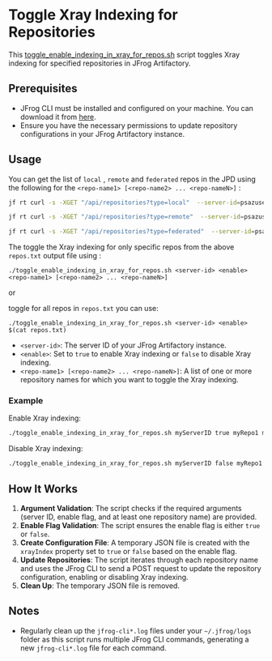 # Toggle Xray Indexing for Repositories

This [toggle_enable_indexing_in_xray_for_repos.sh](toggle_enable_indexing_in_xray_for_repos.sh) script toggles Xray indexing for specified repositories in JFrog Artifactory.

## Prerequisites

- JFrog CLI must be installed and configured on your machine. You can download it from [here](https://jfrog.com/getcli/).
- Ensure you have the necessary permissions to update repository configurations in your JFrog Artifactory instance.

## Usage

You can get the list of `local` , `remote` and `federated` repos in the JPD  using the following for the `<repo-name1> [<repo-name2> ... <repo-nameN>]` :
```bash
jf rt curl -s -XGET "/api/repositories?type=local"  --server-id=psazuse | jq -r '.[] | .key' | tr '\n' ' ' > repos.txt

jf rt curl -s -XGET "/api/repositories?type=remote"  --server-id=psazuse | jq -r '.[] | .key' | tr '\n' ' ' > repos.txt

jf rt curl -s -XGET "/api/repositories?type=federated"  --server-id=psazuse | jq -r '.[] | .key' | tr '\n' ' ' > repos.txt
```
The toggle the Xray indexing for only specific repos from  the above `repos.txt` output file  using :
```
./toggle_enable_indexing_in_xray_for_repos.sh <server-id> <enable> <repo-name1> [<repo-name2> ... <repo-nameN>]
```
or 

toggle for all repos in `repos.txt` you can use:
```
./toggle_enable_indexing_in_xray_for_repos.sh <server-id> <enable> $(cat repos.txt)
```

- `<server-id>`: The server ID of your JFrog Artifactory instance.
- `<enable>`: Set to `true` to enable Xray indexing or `false` to disable Xray indexing.
- `<repo-name1> [<repo-name2> ... <repo-nameN>]`: A list of one or more repository names for which you want to toggle the Xray indexing.


### Example

Enable Xray indexing:
```bash
./toggle_enable_indexing_in_xray_for_repos.sh myServerID true myRepo1 myRepo2 myRepo3
```

Disable Xray indexing:
```bash
./toggle_enable_indexing_in_xray_for_repos.sh myServerID false myRepo1 myRepo2 myRepo3
```

## How It Works

1. **Argument Validation**: The script checks if the required arguments (server ID, enable flag, and at least one repository name) are provided.
2. **Enable Flag Validation**: The script ensures the enable flag is either `true` or `false`.
3. **Create Configuration File**: A temporary JSON file is created with the `xrayIndex` property set to `true` or `false` based on the enable flag.
4. **Update Repositories**: The script iterates through each repository name and uses the JFrog CLI to send a POST request to update the repository configuration, enabling or disabling Xray indexing.
5. **Clean Up**: The temporary JSON file is removed.

## Notes

- Regularly clean up the `jfrog-cli*.log` files under your `~/.jfrog/logs` folder as this script runs multiple JFrog CLI commands, generating a new `jfrog-cli*.log` file for each command.